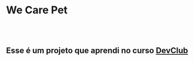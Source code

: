 <h1>We Care Pet</h1>
<br>
<br>
<h2>Esse é um projeto que aprendi no curso <a href="https://rodolfomori.com.br/devclub" target="_blank"/>DevClub</a></h2>
